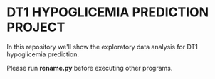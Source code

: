 # DT1 HYPOGLICEMIA PREDICTION PROJECT
In this repository we'll show the exploratory data analysis for DT1 hypoglicemia prediction.

Please run **rename.py** before executing other programs.